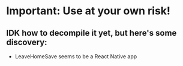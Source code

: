 # Important: Use at your own risk!

## IDK how to decompile it yet, but here's some discovery:
- LeaveHomeSave seems to be a React Native app
